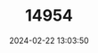 ---
title: "14954"
category: "Nyctimene aello"
draft: false
date: 2024-02-22 13:03:50
languages:
  English: ["Broad-striped Tube-nosed Fruit Bat", "Greater Tube-nosed Bat"]
---
